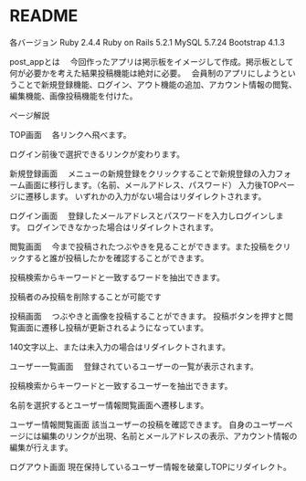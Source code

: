 # README

各バージョン
Ruby 2.4.4
Ruby on Rails 5.2.1
MySQL 5.7.24
Bootstrap 4.1.3

post_appとは
　今回作ったアプリは掲示板をイメージして作成。掲示板として何が必要かを考えた結果投稿機能は絶対に必要。　
会員制のアプリにしようということで新規登録機能、ログイン、アウト機能の追加、アカウント情報の閲覧、編集機能、画像投稿機能を付けた。

ページ解説

TOP画面
　各リンクへ飛べます。

ログイン前後で選択できるリンクが変わります。

新規登録画面
　メニューの新規登録をクリックすることで新規登録の入力フォーム画面に移行します。（名前、メールアドレス、パスワード）
入力後TOPページに遷移します。
いずれかの入力がない場合はリダイレクトされます。

ログイン画面
　登録したメールアドレスとパスワードを入力しログインします。
ログインできなかった場合はリダイレクトされます。

閲覧画面
　今まで投稿されたつぶやきを見ることができます。また投稿をクリックすると誰が投稿したかを確認することができます。
 
 投稿検索からキーワードと一致するワードを抽出できます。
 
 投稿者のみ投稿を削除することが可能です

投稿画面
　つぶやきと画像を投稿することができます。
投稿ボタンを押すと閲覧画面に遷移し投稿が更新されるようになっています。

140文字以上、または未入力の場合はリダイレクトされます。

ユーザー一覧画面
　登録されているユーザーの一覧が表示されます。
 
 投稿検索からキーワードと一致するユーザーを抽出できます。
 
名前を選択するとユーザー情報閲覧画面へ遷移します。

ユーザー情報閲覧画面
該当ユーザーの投稿を確認できます。
自身のユーザーページには編集のリンクが出現、名前とメールアドレスの表示、アカウント情報の編集が行えます。

ログアウト画面
現在保持しているユーザー情報を破棄しTOPにリダイレクト。
